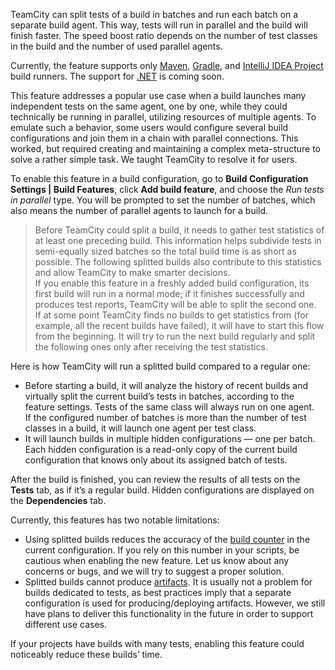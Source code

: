 [//]: # (title: Tests Split for Parallel Execution)
[//]: # (auxiliary-id: Tests Split for Parallel Execution)

TeamCity can split tests of a build in batches and run each batch on a separate build agent. This way, tests will run in parallel and the build will finish faster. The speed boost ratio depends on the number of test classes in the build and the number of used parallel agents.

Currently, the feature supports only [Maven](maven.md), [Gradle](gradle.md), and [IntelliJ IDEA Project](intellij-idea-project.md) build runners. The support for [.NET](net.md) is coming soon.

This feature addresses a popular use case when a build launches many independent tests on the same agent, one by one, while they could technically be running in parallel, utilizing resources of multiple agents. To emulate such a behavior, some users would configure several build configurations and join them in a chain with parallel connections. This worked, but required creating and maintaining a complex meta-structure to solve a rather simple task. We taught TeamCity to resolve it for users.

To enable this feature in a build configuration, go to **Build Configuration Settings | Build Features**, click **Add build feature**, and choose the _Run tests in parallel_ type. You will be prompted to set the number of batches, which also means the number of parallel agents to launch for a build.

>Before TeamCity could split a build, it needs to gather test statistics of at least one preceding build. This information helps subdivide tests in semi-equally sized batches so the total build time is as short as possible. The following splitted builds also contribute to this statistics and allow TeamCity to make smarter decisions.  
  If you enable this feature in a freshly added build configuration, its first build will run in a normal mode; if it finishes successfully and produces test reports, TeamCity will be able to split the second one.  
  If at some point TeamCity finds no builds to get statistics from (for example, all the recent builds have failed), it will have to start this flow from the beginning. It will try to run the next build regularly and split the following ones only after receiving the test statistics.

Here is how TeamCity will run a splitted build compared to a regular one:

* Before starting a build, it will analyze the history of recent builds and virtually split the current build’s tests in batches, according to the feature settings. Tests of the same class will always run on one agent.  
  If the configured number of batches is more than the number of test classes in a build, it will launch one agent per test class.
* It will launch builds in multiple hidden configurations — one per batch. Each hidden configuration is a read-only copy of the current build configuration that knows only about its assigned batch of tests.

After the build is finished, you can review the results of all tests on the **Tests** tab, as if it’s a regular build. Hidden configurations are displayed on the **Dependencies** tab.

Currently, this features has two notable limitations:
* Using splitted builds reduces the accuracy of the [build counter](configuring-general-settings.md#General+Build+Configuration+Settings) in the current configuration. If you rely on this number in your scripts, be cautious when enabling the new feature. Let us know about any concerns or bugs, and we will try to suggest a proper solution.
* Splitted builds cannot produce [artifacts](build-artifact.md). It is usually not a problem for builds dedicated to tests, as best practices imply that a separate configuration is used for producing/deploying artifacts. However, we still have plans to deliver this functionality in the future in order to support different use cases.

If your projects have builds with many tests, enabling this feature could noticeably reduce these builds’ time.